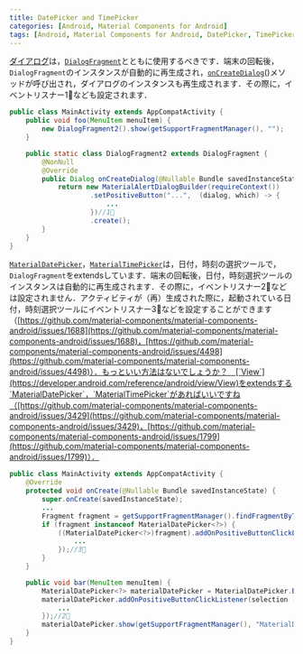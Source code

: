 ```yaml
---
title: DatePicker and TimePicker
categories: [Android, Material Components for Android]
tags: [Android, Material Components for Android, DatePicker, TimePicker]
---
```

[ダイアログ](https://developer.android.com/develop/ui/views/components/dialogs?hl=ja)は，[`DialogFragment`](https://developer.android.com/reference/androidx/fragment/app/DialogFragment)とともに使用するべきです．端末の回転後，`DialogFragment`のインスタンスが自動的に再生成され，[`onCreateDialog`](https://developer.android.com/reference/androidx/fragment/app/DialogFragment#onCreateDialog(android.os.Bundle))()メソッドが呼び出され，ダイアログのインスタンスも再生成されます．その際に，イベントリスナー1⃣なども設定されます．
```java
public class MainActivity extends AppCompatActivity {
    public void foo(MenuItem menuItem) {
        new DialogFragment2().show(getSupportFragmentManager(), "");
    }

    public static class DialogFragment2 extends DialogFragment {
        @NonNull
        @Override
        public Dialog onCreateDialog(@Nullable Bundle savedInstanceState) {
            return new MaterialAlertDialogBuilder(requireContext())
                    .setPositiveButton("...",  (dialog, which) -> {
                        ...
                    })//1⃣
                    .create();
        }
    }
}
```
[`MaterialDatePicker`](https://developer.android.com/reference/com/google/android/material/datepicker/MaterialDatePicker)，[`MaterialTimePicker`](https://developer.android.com/reference/com/google/android/material/timepicker/MaterialTimePicker)は，日付，時刻の選択ツールで，`DialogFragment`をextendsしています．端末の回転後，日付，時刻選択ツールのインスタンスは自動的に再生成されます．その際に，イベントリスナー2⃣などは設定されません．アクティビティが（再）生成された際に，起動されている日付，時刻選択ツールにイベントリスナー3⃣などを設定することができます（[https://github.com/material-components/material-components-android/issues/1688](https://github.com/material-components/material-components-android/issues/1688)，[https://github.com/material-components/material-components-android/issues/4498](https://github.com/material-components/material-components-android/issues/4498)）．もっといい方法はないでしょうか？　[`View`](https://developer.android.com/reference/android/view/View)をextendsする`MaterialDatePicker`，`MaterialTimePicker`があればいいですね（[https://github.com/material-components/material-components-android/issues/3429](https://github.com/material-components/material-components-android/issues/3429)，[https://github.com/material-components/material-components-android/issues/1799](https://github.com/material-components/material-components-android/issues/1799)）．
```java
public class MainActivity extends AppCompatActivity {
    @Override
    protected void onCreate(@Nullable Bundle savedInstanceState) {
        super.onCreate(savedInstanceState);
        ...
        Fragment fragment = getSupportFragmentManager().findFragmentByTag("MaterialDatePicker");
        if (fragment instanceof MaterialDatePicker<?>) {
            ((MaterialDatePicker<?>)fragment).addOnPositiveButtonClickListener(selection -> {
                ...
            });//3⃣
        }
    }

    public void bar(MenuItem menuItem) {
        MaterialDatePicker<?> materialDatePicker = MaterialDatePicker.Builder.datePicker().build();
        materialDatePicker.addOnPositiveButtonClickListener(selection -> {
            ...
        });//2⃣
        materialDatePicker.show(getSupportFragmentManager(), "MaterialDatePicker");
    }
}
```
